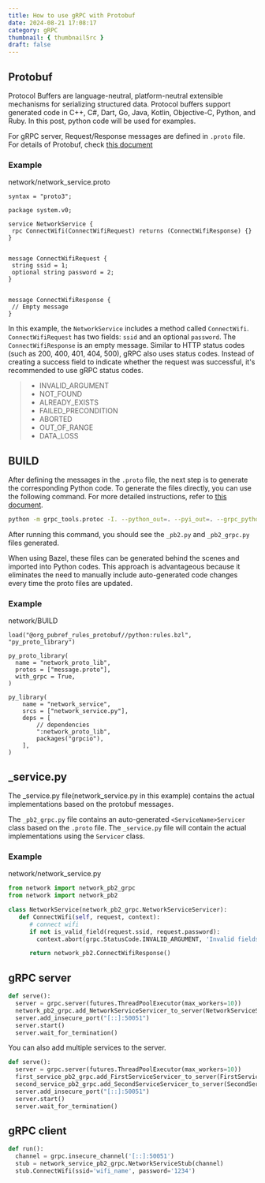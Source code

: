 ```yaml
---
title: How to use gRPC with Protobuf
date: 2024-08-21 17:08:17
category: gRPC
thumbnail: { thumbnailSrc }
draft: false
---
```


## Protobuf

Protocol Buffers are language-neutral, platform-neutral extensible mechanisms for serializing structured data. Protocol buffers support generated code in C++, C#, Dart, Go, Java, Kotlin, Objective-C, Python, and Ruby. In this post, python code will be used for examples.

For gRPC server, Request/Response messages are defined in `.proto` file. For details of Protobuf, check [this document](https://protobuf.dev)

### Example

network/network_service.proto

```proto3
syntax = "proto3";

package system.v0;

service NetworkService {
 rpc ConnectWifi(ConnectWifiRequest) returns (ConnectWifiResponse) {}
}


message ConnectWifiRequest {
 string ssid = 1;
 optional string password = 2;
}


message ConnectWifiResponse {
 // Empty message
}
```

In this example, the `NetworkService` includes a method called `ConnectWifi`. `ConnectWifiRequest` has two fields: `ssid` and an optional `password`. The `ConnectWifiResponse` is an empty message. Similar to HTTP status codes (such as 200, 400, 401, 404, 500), gRPC also uses status codes. Instead of creating a success field to indicate whether the request was successful, it's recommended to use gRPC status codes.

> - INVALID_ARGUMENT
> - NOT_FOUND
> - ALREADY_EXISTS
> - FAILED_PRECONDITION
> - ABORTED
> - OUT_OF_RANGE
> - DATA_LOSS

## BUILD

After defining the messages in the `.proto` file, the next step is to generate the corresponding Python code. To generate the files directly, you can use the following command. For more detailed instructions, refer to [this document](https://protobuf.dev/reference/python/python-generated/).

```bash
python -m grpc_tools.protoc -I. --python_out=. --pyi_out=. --grpc_python_out=. ./network_service.proto
```

After running this command, you should see the `_pb2.py` and `_pb2_grpc.py` files generated.

When using Bazel, these files can be generated behind the scenes and imported into Python codes. This approach is advantageous because it eliminates the need to manually include auto-generated code changes every time the proto files are updated.

### Example

network/BUILD

```BUILD
load("@org_pubref_rules_protobuf//python:rules.bzl", "py_proto_library")

py_proto_library(
  name = "network_proto_lib",
  protos = ["message.proto"],
  with_grpc = True,
)

py_library(
    name = "network_service",
    srcs = ["network_service.py"],
    deps = [
        // dependencies
        ":network_proto_lib",
        packages("grpcio"),
    ],
)

```

## \_service.py

The \_service.py file(network_service.py in this example) contains the actual implementations based on the protobuf messages.

The `_pb2_grpc.py` file contains an auto-generated `<ServiceName>Servicer` class based on the `.proto` file. The `_service.py` file will contain the actual implementations using the `Servicer` class.

### Example

network/network_service.py

```py
from network import network_pb2_grpc
from network import network_pb2

class NetworkService(network_pb2_grpc.NetworkServiceServicer):
   def ConnectWifi(self, request, context):
      # connect wifi
      if not is_valid_field(request.ssid, request.password):
        context.abort(grpc.StatusCode.INVALID_ARGUMENT, 'Invalid fields')

      return network_pb2.ConnectWifiResponse()

```

## gRPC server

```py
def serve():
  server = grpc.server(futures.ThreadPoolExecutor(max_workers=10))
  network_pb2_grpc.add_NetworkServiceServicer_to_server(NetworkServiceServicer(), server)
  server.add_insecure_port("[::]:50051")
  server.start()
  server.wait_for_termination()
```

You can also add multiple services to the server.

```py
def serve():
  server = grpc.server(futures.ThreadPoolExecutor(max_workers=10))
  first_service_pb2_grpc.add_FirstServiceServicer_to_server(FirstServiceServicer(), server)
  second_service_pb2_grpc.add_SecondServiceServicer_to_server(SecondServiceServicer(), server)
  server.add_insecure_port("[::]:50051")
  server.start()
  server.wait_for_termination()
```

## gRPC client

```py
def run():
  channel = grpc.insecure_channel('[::]:50051')
  stub = network_service_pb2_grpc.NetworkServiceStub(channel)
  stub.ConnectWifi(ssid='wifi_name', password='1234')
```
